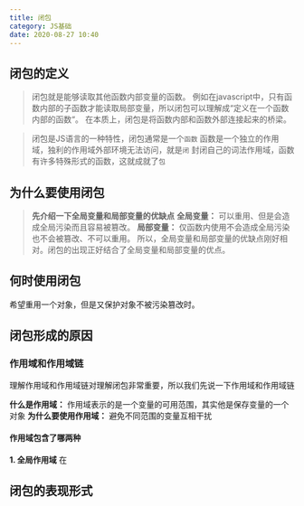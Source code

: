 ```yaml
---
title: 闭包
category: JS基础
date: 2020-08-27 10:40
---
```


## 闭包的定义

> 闭包就是能够读取其他函数内部变量的函数。
> 例如在javascript中，只有函数内部的子函数才能读取局部变量，所以闭包可以理解成“定义在一个函数内部的函数“。
> 在本质上，闭包是将函数内部和函数外部连接起来的桥梁。

> 闭包是JS语言的一种特性，闭包通常是一个`函数`
> 函数是一个独立的作用域，独利的作用域外部环境无法访问，就是`闭`
> 封闭自己的词法作用域，函数有许多特殊形式的函数，这就成就了`包`

## 为什么要使用闭包

> **先介绍一下全局变量和局部变量的优缺点**
> **全局变量：** 可以重用、但是会造成全局污染而且容易被篡改。
> **局部变量：** 仅函数内使用不会造成全局污染也不会被篡改、不可以重用。
> 所以，全局变量和局部变量的优缺点刚好相对。闭包的出现正好结合了全局变量和局部变量的优点。

## 何时使用闭包

希望重用一个对象，但是又保护对象不被污染篡改时。

## 闭包形成的原因

### 作用域和作用域链

理解作用域和作用域链对理解闭包非常重要，所以我们先说一下作用域和作用域链

**什么是作用域：** 作用域表示的是一个变量的可用范围，其实他是保存变量的一个对象
**为什么要使用作用域：** 避免不同范围的变量互相干扰

#### 作用域包含了哪两种

**1. 全局作用域**
在


## 闭包的表现形式



